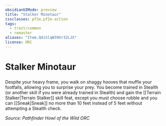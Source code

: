 ```yaml
---
obsidianUIMode: preview
title: "Stalker Minotaur"
cssclasses: pf2e,pf2e-action
tags:
  - trait/common
  - remaster
aliases: "Item.QdiSlqW39Xr32LJX"
license: ORC
---
```

# Stalker Minotaur

### 






Despite your heavy frame, you walk on shaggy hooves that muffle your footfalls, allowing you to surprise your prey. You become trained in Stealth (or another skill if you were already trained in Stealth) and gain the [[Terrain Stalker|Terrain Stalker]] skill feat, except you must choose rubble and you can [[Sneak|Sneak]] no more than 10 feet instead of 5 feet without attempting a Stealth check.

*Source: Pathfinder Howl of the Wild*
*ORC*